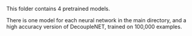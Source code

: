 This folder contains 4 pretrained models.

There is one model for each neural network in the main directory, and a high accuracy version of DecoupleNET, trained on 100,000 examples.
